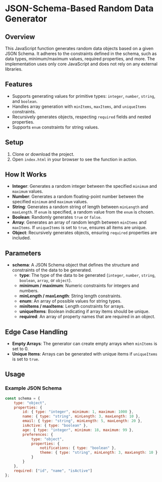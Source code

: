 # JSON-Schema-Based Random Data Generator

## Overview

This JavaScript function generates random data objects based on a given JSON Schema. It adheres to the constraints defined in the schema, such as data types, minimum/maximum values, required properties, and more. The implementation uses only core JavaScript and does not rely on any external libraries.

## Features

- Supports generating values for primitive types: `integer`, `number`, `string`, and `boolean`.
- Handles array generation with `minItems`, `maxItems`, and `uniqueItems` constraints.
- Recursively generates objects, respecting `required` fields and nested properties.
- Supports `enum` constraints for string values.

## Setup

1. Clone or download the project.
2. Open `index.html` in your browser to see the function in action.

## How It Works

- **Integer**: Generates a random integer between the specified `minimum` and `maximum` values.
- **Number**: Generates a random floating-point number between the specified `minimum` and `maximum` values.
- **String**: Generates a random string of length between `minLength` and `maxLength`. If `enum` is specified, a random value from the `enum` is chosen.
- **Boolean**: Randomly generates `true` or `false`.
- **Array**: Generates an array of random length between `minItems` and `maxItems`. If `uniqueItems` is set to `true`, ensures all items are unique.
- **Object**: Recursively generates objects, ensuring `required` properties are included.

## Parameters

- **schema**: A JSON Schema object that defines the structure and constraints of the data to be generated.
  - **type**: The type of the data to be generated (`integer`, `number`, `string`, `boolean`, `array`, or `object`).
  - **minimum / maximum**: Numeric constraints for integers and numbers.
  - **minLength / maxLength**: String length constraints.
  - **enum**: An array of possible values for string types.
  - **minItems / maxItems**: Length constraints for arrays.
  - **uniqueItems**: Boolean indicating if array items should be unique.
  - **required**: An array of property names that are required in an object.

## Edge Case Handling

- **Empty Arrays**: The generator can create empty arrays when `minItems` is set to 0.
- **Unique Items**: Arrays can be generated with unique items if `uniqueItems` is set to `true`.

## Usage

### Example JSON Schema

```javascript
const schema = {
    type: "object",
    properties: {
        id: { type: "integer", minimum: 1, maximum: 1000 },
        name: { type: "string", minLength: 3, maxLength: 10 },
        email: { type: "string", minLength: 5, maxLength: 20 },
        isActive: { type: "boolean" },
        age: { type: "integer", minimum: 18, maximum: 99 },
        preferences: {
            type: "object",
            properties: {
                notifications: { type: "boolean" },
                theme: { type: "string", minLength: 3, maxLength: 10 }
            }
        }
    },
    required: ["id", "name", "isActive"]
};
